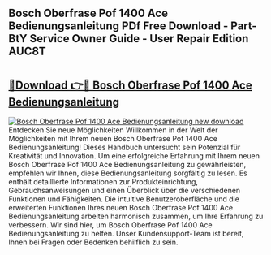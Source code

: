 ## Bosch Oberfrase Pof 1400 Ace Bedienungsanleitung PDf Free Download - Part-BtY Service Owner Guide - User Repair Edition AUC8T

# <h2><a href="http://df5pbhf.blite.top/?on=Bosch+Oberfrase+Pof+1400+Ace+Bedienungsanleitung">🔗Download 👉🔴 Bosch Oberfrase Pof 1400 Ace Bedienungsanleitung</a></h2>

[![Bosch Oberfrase Pof 1400 Ace Bedienungsanleitung new download](https://i.imgur.com/lujVjoI.png)](http://df5pbhf.blite.top/?on=Bosch+Oberfrase+Pof+1400+Ace+Bedienungsanleitung)
Entdecken Sie neue Möglichkeiten Willkommen in der Welt der Möglichkeiten mit Ihrem neuen Bosch Oberfrase Pof 1400 Ace Bedienungsanleitung! Dieses Handbuch untersucht sein Potenzial für Kreativität und Innovation. Um eine erfolgreiche Erfahrung mit Ihrem neuen Bosch Oberfrase Pof 1400 Ace Bedienungsanleitung zu gewährleisten, empfehlen wir Ihnen, diese Bedienungsanleitung sorgfältig zu lesen. Es enthält detaillierte Informationen zur Produkteinrichtung, Gebrauchsanweisungen und einen Überblick über die verschiedenen Funktionen und Fähigkeiten. Die intuitive Benutzeroberfläche und die erweiterten Funktionen Ihres neuen Bosch Oberfrase Pof 1400 Ace Bedienungsanleitung arbeiten harmonisch zusammen, um Ihre Erfahrung zu verbessern. Wir sind hier, um Bosch Oberfrase Pof 1400 Ace Bedienungsanleitung zu helfen. Unser Kundensupport-Team ist bereit, Ihnen bei Fragen oder Bedenken behilflich zu sein.
